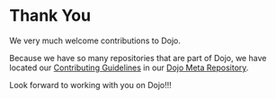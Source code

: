 # Thank You

We very much welcome contributions to Dojo.

Because we have so many repositories that are part of Dojo, we have located our [Contributing Guidelines](https://github.com/dojo/meta/blob/master/CONTRIBUTING.md) in our [Dojo Meta Repository](https://github.com/dojo/meta#readme).

Look forward to working with you on Dojo!!!
